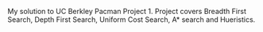 My solution to UC Berkley Pacman Project 1. Project covers Breadth First Search, Depth First Search, Uniform Cost Search, A* search and Hueristics. 
